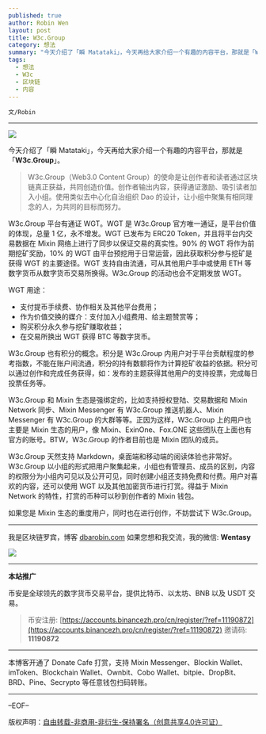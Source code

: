 ```yaml
---
published: true
author: Robin Wen
layout: post
title: W3c.Group
category: 想法
summary: "今天介绍了「瞬 Matataki」，今天再给大家介绍一个有趣的内容平台，那就是「W3c.Group」。W3c.Group 天然支持 Markdown，桌面端和移动端的阅读体验也非常好。W3c.Group 以小组的形式把用户聚集起来，小组也有管理员、成员的区别，内容的权限分为小组内可见以及公开可见，同时创建小组还支持免费和付费。用户对喜欢的内容，还可以使用 WGT 以及其他加密货币进行打赏。得益于 Mixin Network 的特性，打赏的币种可以秒到创作者的 Mixin 钱包。如果您是 Mixin 生态的重度用户，同时也在进行创作，不妨尝试下 W3c.Group。"
tags:
  - 想法
  - W3c
  - 区块链
  - 内容
---
```


`文/Robin`

***

![](https://cdn.dbarobin.com/qs7wpfi.png)

今天介绍了「瞬 Matataki」，今天再给大家介绍一个有趣的内容平台，那就是「**W3c.Group**」。

> W3c.Group（Web3.0 Content Group）的使命是让创作者和读者通过区块链真正获益，共同创造价值。创作者输出内容，获得通证激励、吸引读者加入小组。使用类似去中心化自治组织 Dao 的设计，让小组中聚集有相同理念的人，为共同的目标而努力。

W3c.Group 平台有通证 WGT。WGT 是 W3c.Group 官方唯一通证，是平台价值的体现，总量 1 亿，永不增发。WGT 已发布为 ERC20 Token，并且将平台内交易数据在 Mixin 网络上进行了同步以保证交易的真实性。90% 的 WGT 将作为前期挖矿奖励，10% 的 WGT 由平台预挖用于日常运营，因此获取积分参与挖矿是获得 WGT 的主要途径。WGT 支持自由流通，可从其他用户手中或使用 ETH 等数字货币从数字货币交易所换得。W3c.Group 的活动也会不定期发放 WGT。

WGT 用途：

* 支付提币手续费、协作相关及其他平台费用；
* 作为价值交换的媒介：支付加入小组费用、给主题赞赏等；
* 购买积分永久参与挖矿赚取收益；
* 在交易所换出 WGT 获得 BTC 等数字货币。

W3c.Group 也有积分的概念。积分是 W3c.Group 内用户对于平台贡献程度的参考指数，不能在账户间流通，积分的持有数额将作为计算挖矿收益的依据。积分可以通过创作和完成任务获得，如：发布的主题获得其他用户的支持投票，完成每日投票任务等。

W3c.Group 和 Mixin 生态是强绑定的，比如支持授权登陆、交易数据和 Mixin Network 同步、Mixin Messenger 有 W3c.Group 推送机器人、Mixin Messenger 有 W3c.Group 的大群等等。正因为这样，W3c.Group 上的用户也主要是 Mixin 生态的用户，像 Mixin、ExinOne、Fox.ONE 这些团队在上面也有官方的账号。BTW，W3c.Group 的作者目前也是 Mixin 团队的成员。

W3c.Group 天然支持 Markdown，桌面端和移动端的阅读体验也非常好。W3c.Group 以小组的形式把用户聚集起来，小组也有管理员、成员的区别，内容的权限分为小组内可见以及公开可见，同时创建小组还支持免费和付费。用户对喜欢的内容，还可以使用 WGT 以及其他加密货币进行打赏。得益于 Mixin Network 的特性，打赏的币种可以秒到创作者的 Mixin 钱包。

如果您是 Mixin 生态的重度用户，同时也在进行创作，不妨尝试下 W3c.Group。

***

我是区块链罗宾，博客 [dbarobin.com](https://dbarobin.com/)
如果您想和我交流，我的微信: **Wentasy**

![](https://cdn.dbarobin.com/v4yywe2.png)

***

**本站推广**

币安是全球领先的数字货币交易平台，提供比特币、以太坊、BNB 以及 USDT 交易。

> 币安注册: [https://accounts.binancezh.pro/cn/register/?ref=11190872](https://accounts.binancezh.pro/cn/register/?ref=11190872)
> 邀请码: **11190872**

***

本博客开通了 Donate Cafe 打赏，支持 Mixin Messenger、Blockin Wallet、imToken、Blockchain Wallet、Ownbit、Cobo Wallet、bitpie、DropBit、BRD、Pine、Secrypto 等任意钱包扫码转账。

<center>
    <div class="--donate-button"
         data-button-id="f8b9df0d-af9a-460d-8258-d3f435445075"
    ></div>
</center>

***

–EOF–

版权声明：[自由转载-非商用-非衍生-保持署名（创意共享4.0许可证）](http://creativecommons.org/licenses/by-nc-nd/4.0/deed.zh)